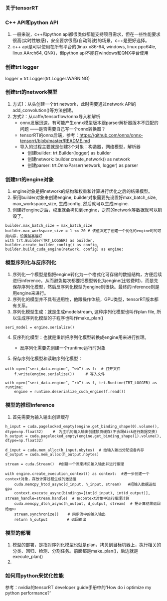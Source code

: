 ### 关于tensorRT


### C++ API和python API
1. 一般来说，c++和python api都很类似都能支持项目需求，但在一些性能要求很高(实时性敏感)，安全要求很高(自动驾驶)的场景，c++是更好选择。
2. c++ api是可以使用在所有平台的(linux x86-64, windows, linux ppc64le, linux AArch64, QNX)，但python api不能在windows和QNX平台使用

### 创建trt logger
logger = trt.Logger(trt.Logger.WARNING)


### 创建trt的network模型
1. 方式1：从头创建一个trt network，此时需要通过network API的add_convolution()等方法创建。
2. 方式2：从caffe/tensorflow/onnx导入和解析
    - onnx发展迅速，有可能产生onnx模型版本跟parser解析器版本不匹配的问题 ——是否需要自己写一个onnx转换器？
    - tensorRT的onnx后端，参考：https://github.com/onnx/onnx-tensorrt/blob/master/README.md
    - 导入的过程主要就是创建3个对象：构造器，网络模型，解析器
        - 创建builder: trt.Builder(logger) as builder
        - 创建network: builder.create_network() as network
        - 创建parser: trt.OnnxParser(network, logger) as parser


### 创建trt的engine对象
1. engine对象是把network的结构和权重和计算进行优化之后的结果模型。
2. 采用builder对象来创建engine, builder对象需要先设置好max_batch_size, max_workspace_size, 生成config, 然后就可以生成engine.
3. 创建好engine之后，权重就会拷贝到engine，之前的network等数据就可以销毁了。

```
builder.max_batch_size = max_batch_size
builder.max_workspace_size = 1 << 20 # 该值决定了创建一个优化的engine时的可用内存，设置越高越好
with trt.Builder(TRT_LOGGER) as builder, builder.create_builder_config() as config, builder.build_cuda_engine(network, config) as engine:
```


### 模型序列化与反序列化
1. 序列化一个模型是指把engine转化为一个格式化可存储的数据结构，方便后续进行inference，从而避免每次都要把模型转化为engine(比较费时)，而是先
保存序列化模型，然后反序列化模型为engine则很快。最终的inference则是用engine来进行。
2. 序列化的模型并不具有通用性，他跟操作体统，GPU类型，tensorRT版本都有关系。
3. 序列化模型生成：就是生成modelstream, 这种序列化模型也叫作plan file, 所以生成序列化模型的子程序也叫作make_plan()
```
seri_model = engine.serialize()
```

4. 反序列化模型：也就是重新把序列化模型转换成engine用来进行推理。
    - 反序列化需要先创建一个runtime运行时对象


5. 保存序列化模型和读取序列化模型：
```
with open(“seri_data.engine”, “wb”) as f:  # 打开文件
    f.write(engine.serialize())     # 写入文件
    
with open(“seri_data.engine”, “rb”) as f, trt.Runtime(TRT_LOGGER) as runtime:
    engine = runtime.deserialize_cuda_engine(f.read())
```

### 模型的推理inference
1. 首先需要为输入输出创建缓存
```
h_input = cuda.pagelocked_empty(engine.get_binding_shape(0).volume(), dtype=np.float32) 　　#　为主机的输入输出创建锁页缓存(不会跟disk进行数据交换) 
h_output = cuda.pagelocked_empty(engine.get_binding_shape(1).volume(), dtype=np.float32)

d_input = cuda.mem_alloc(h_input.nbytes)  # 给输入输出分配设备内存
d_output = cuda.mem_alloc(h_output.nbytes)

stream = cuda.Stream()  #创建一个流来拷贝输入输出并进行推理

with engine.create_execution_context() as context:  #进一步创建一个context对象，存放计算过程生成的激活值
	cuda.memcpy_htod_async(d_input, h_input, stream)   #把输入数据送如gpu
	context.execute_async(bindings=[int(d_input), int(d_output)], stream_handle=stream.handle)  # 在context对象中进行推理计算
	cuda.memcpy_dtoh_async(h_output, d_output, stream)  # 把计算结果返回给gpu
	stream.synchronize()    # 同步流中的输入输出
    return h_output　　　　  # 返回输出
```

### 模型的部署
1. 模型的部署，是指对序列化模型也就是plan，拷贝到目标机器上，执行相关的分类、回归、检测、分割任务。前面都是make_plan()，后边就是execute_plan()
2. 


### 如何用python来优化性能
参考：nvidia的tensorRT developer guide手册中的'How do i optimize my python performance?'
